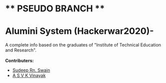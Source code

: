 # ** PSEUDO BRANCH **
# Alumini System (Hackerwar2020)-
  A complete info based on the graduates of "Institute of Technical Education and Research".<br /><br />
   **Contributers:**
 - [Sudeep Rn. Swain](https://github.com/Sudeep25022000)
 - [A S V K Vinayak](https://github.com/ASVKVINAYAK)

